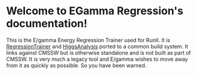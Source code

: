 <!-- .. EGamma Regression documentation master file, created by
   sphinx-quickstart on Wed Mar 23 22:16:56 2022.
   You can adapt this file completely to your liking, but it should at least
   contain the root `toctree` directive. -->

# Welcome to EGamma Regression's documentation!

This is the E/gamma Energy Regression Trainer used for RunII. It is [RegressionTrainer](https://github.com/cms-egamma/RegressionTrainer) and [HiggsAnalysis](https://github.com/cms-egamma/HiggsAnalysis) ported to a common build system. It links against CMSSW but is otherwise standalone and is not built as part of CMSSW. It is very much a legacy tool and E/gamma wishes to move away from it as quickly as possible. So you have been warned.

